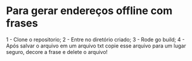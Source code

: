 # Para gerar endereços offline com frases
1 - Clone o repositorio;
2 - Entre no diretório criado;
3 - Rode go build;
4 - Após salvar o arquivo em um arquivo txt copie esse arquivo para um lugar seguro, decore a frase e delete o arquivo!
